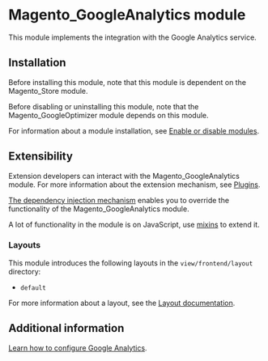 # Magento_GoogleAnalytics module

This module implements the integration with the Google Analytics service.

## Installation

Before installing this module, note that this module is dependent on the Magento_Store module.

Before disabling or uninstalling this module, note that the Magento_GoogleOptimizer module depends on this module.

For information about a module installation, see [Enable or disable modules](https://experienceleague.adobe.com/en/docs/commerce-operations/installation-guide/tutorials/manage-modules).

## Extensibility

Extension developers can interact with the Magento_GoogleAnalytics module. For more information about the extension mechanism, see [Plugins](https://developer.adobe.com/commerce/php/development/components/plugins/).

[The dependency injection mechanism](https://developer.adobe.com/commerce/php/development/components/dependency-injection/) enables you to override the functionality of the Magento_GoogleAnalytics module.

A lot of functionality in the module is on JavaScript, use [mixins](https://developer.adobe.com/commerce/frontend-core/javascript/mixins/) to extend it.

### Layouts

This module introduces the following layouts in the `view/frontend/layout` directory:

- `default`

For more information about a layout, see the [Layout documentation](https://developer.adobe.com/commerce/frontend-core/guide/layouts/).

## Additional information

[Learn how to configure Google Analytics](https://experienceleague.adobe.com/en/docs/commerce-admin/marketing/google-tools/google-analytics).
